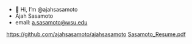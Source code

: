 - 👋 Hi, I’m @ajahsasamoto
- Ajah Sasamoto
- email: a.sasamoto@wsu.edu

<!---
ajahsasamoto/ajahsasamoto is a ✨ special ✨ repository because its `README.md` (this file) appears on your GitHub profile.
You can click the Preview link to take a look at your changes.
--->
<https://github.com/ajahsasamoto/ajahsasamoto>
[Sasamoto_Resume.pdf](https://github.com/user-attachments/files/16996769/Sasamoto_Resume.pdf)
